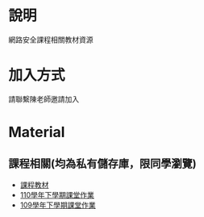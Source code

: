 # 說明
網路安全課程相關教材資源

# 加入方式
請聯繫陳老師邀請加入

# Material
## 課程相關(均為私有儲存庫，限同學瀏覽)
* [課程教材](https://github.com/TwMoonBear-Arsenal/ccit-lecturematerial-and-goodwork)
* [110學年下學期課堂作業](https://github.com/TwMoonBear-Arsenal/ccit-110-2-classwork)
* [109學年下學期課堂作業](https://github.com/TwMoonBear-Arsenal/ccit-109-2-classwork)
